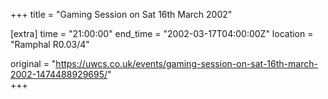 +++
title = "Gaming Session on Sat 16th March 2002"

[extra]
time = "21:00:00"
end_time = "2002-03-17T04:00:00Z"
location = "Ramphal R0.03/4"

original = "https://uwcs.co.uk/events/gaming-session-on-sat-16th-march-2002-1474488929695/"    
+++



